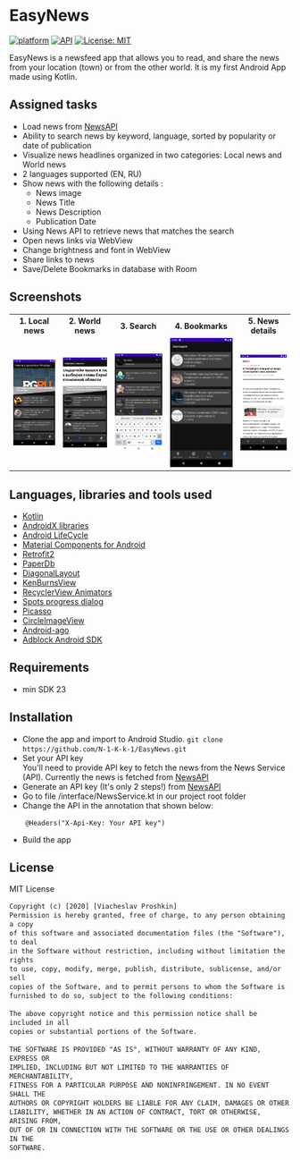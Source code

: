 # EasyNews
[![platform](https://img.shields.io/badge/platform-Android-yellow.svg)](https://www.android.com)
[![API](https://img.shields.io/badge/API-23%2B-brightgreen.svg?style=plastic)](https://android-arsenal.com/api?level=23)
[![License: MIT](https://img.shields.io/badge/License-MIT-red.svg)](https://opensource.org/licenses/MIT)

 EasyNews is a newsfeed app that allows you to read, and share the news from your location (town) or from the other world. 
 It is my first Android App made using Kotlin.

<a name="tasks"></a>
## Assigned tasks
- Load news from [NewsAPI](https://newsapi.org/)
- Ability to search news by keyword, language, sorted by popularity or date of publication
- Visualize news headlines organized in two categories: Local news and World news
- 2 languages supported (EN, RU)
- Show news with the following details :
    - News image
    - News Title
    - News Description
    - Publication Date
- Using News API to retrieve news that matches the search
- Open news links via WebView
- Change brightness and font in WebView
- Share links to news
- Save/Delete Bookmarks in database with Room

<a name="screenshots"></a>
## Screenshots

<table style="width:100%">
  <tr>
    <th>1. Local news</th>
    <th>2. World news</th>
    <th>3. Search</th>
    <th>4. Bookmarks</th>
    <th>5. News details</th>
  </tr>
  <tr>
    <td><img src="https://github.com/N-1-K-k-1/EasyNews/blob/master/screenshots/1.png"/></td>
    <td><img src="https://github.com/N-1-K-k-1/EasyNews/blob/master/screenshots/2.png"/></td>
    <td><img src="https://github.com/N-1-K-k-1/EasyNews/blob/master/screenshots/3.png"/></td>
    <td><img src="https://github.com/N-1-K-k-1/EasyNews/blob/master/screenshots/4.png"/></td>
    <td><img src="https://github.com/N-1-K-k-1/EasyNews/blob/master/screenshots/5.png"/></td>
  </tr>
   </table>

<a name="tools"></a>
## Languages, libraries and tools used

 * [Kotlin](https://kotlinlang.org/)
 * [AndroidX libraries](https://developer.android.com/jetpack/androidx)
 * [Android LifeCycle](https://developer.android.com/topic/libraries/architecture)
 * [Material Components for Android](https://github.com/material-components/material-components-android) 
 * [Retrofit2](https://github.com/square/retrofit)
 * [PaperDb](https://github.com/pilgr/Paper)
 * [DiagonalLayout](https://github.com/florent37/DiagonalLayout)
 * [KenBurnsView](https://github.com/flavioarfaria/KenBurnsView)
 * [RecyclerView Animators](https://github.com/wasabeef/recyclerview-animators)
 * [Spots progress dialog](https://github.com/dybarsky/spots-dialog)
 * [Picasso](https://github.com/square/picasso)
 * [CircleImageView](https://github.com/hdodenhof/CircleImageView)
 * [Android-ago](https://github.com/curioustechizen/android-ago)
 * [Adblock Android SDK](https://github.com/adblockplus/libadblockplus-android)
 
<a name="requirements"></a>
## Requirements
- min SDK 23

<a name="installation"></a>
## Installation

- Clone the app and import to Android Studio.
``git clone https://github.com/N-1-K-k-1/EasyNews.git``
- Set your API key  
You'll need to provide API key to fetch the news from the News Service (API). Currently the news is fetched from [NewsAPI](https://newsapi.org/)
- Generate an API key (It's only 2 steps!) from [NewsAPI](https://newsapi.org/)
- Go to file /interface/NewsService.kt in our project root folder
- Change the API in the annotation that shown below:
```
    @Headers("X-Api-Key: Your API key")
```
- Build the app 


<a name="license"></a>
## License

MIT License
```
Copyright (c) [2020] [Viacheslav Proshkin]
Permission is hereby granted, free of charge, to any person obtaining a copy
of this software and associated documentation files (the "Software"), to deal
in the Software without restriction, including without limitation the rights
to use, copy, modify, merge, publish, distribute, sublicense, and/or sell
copies of the Software, and to permit persons to whom the Software is
furnished to do so, subject to the following conditions:

The above copyright notice and this permission notice shall be included in all
copies or substantial portions of the Software.

THE SOFTWARE IS PROVIDED "AS IS", WITHOUT WARRANTY OF ANY KIND, EXPRESS OR
IMPLIED, INCLUDING BUT NOT LIMITED TO THE WARRANTIES OF MERCHANTABILITY,
FITNESS FOR A PARTICULAR PURPOSE AND NONINFRINGEMENT. IN NO EVENT SHALL THE
AUTHORS OR COPYRIGHT HOLDERS BE LIABLE FOR ANY CLAIM, DAMAGES OR OTHER
LIABILITY, WHETHER IN AN ACTION OF CONTRACT, TORT OR OTHERWISE, ARISING FROM,
OUT OF OR IN CONNECTION WITH THE SOFTWARE OR THE USE OR OTHER DEALINGS IN THE
SOFTWARE.
```
